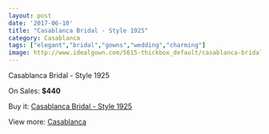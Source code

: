 ```yaml
---
layout: post
date: '2017-06-10'
title: "Casablanca Bridal - Style 1925"
category: Casablanca
tags: ["elegant","bridal","gowns","wedding","charming"]
image: http://www.idealgown.com/5615-thickbox_default/casablanca-bridal-style-1925.jpg
---
```

Casablanca Bridal - Style 1925

On Sales: **$440**
<a href="https://www.idealgown.com/en/casablanca/2455-casablanca-bridal-style-1925.html"><amp-img layout="responsive" width="600" height="600" src="//www.idealgown.com/5615-thickbox_default/casablanca-bridal-style-1925.jpg" alt="Casablanca Bridal - Style 1925 0" /></a>
<a href="https://www.idealgown.com/en/casablanca/2455-casablanca-bridal-style-1925.html"><amp-img layout="responsive" width="600" height="600" src="//www.idealgown.com/5617-thickbox_default/casablanca-bridal-style-1925.jpg" alt="Casablanca Bridal - Style 1925 1" /></a>
<a href="https://www.idealgown.com/en/casablanca/2455-casablanca-bridal-style-1925.html"><amp-img layout="responsive" width="600" height="600" src="//www.idealgown.com/5616-thickbox_default/casablanca-bridal-style-1925.jpg" alt="Casablanca Bridal - Style 1925 2" /></a>

Buy it: [Casablanca Bridal - Style 1925](https://www.idealgown.com/en/casablanca/2455-casablanca-bridal-style-1925.html "Casablanca Bridal - Style 1925")

View more: [Casablanca](https://www.idealgown.com/en/31-casablanca "Casablanca")